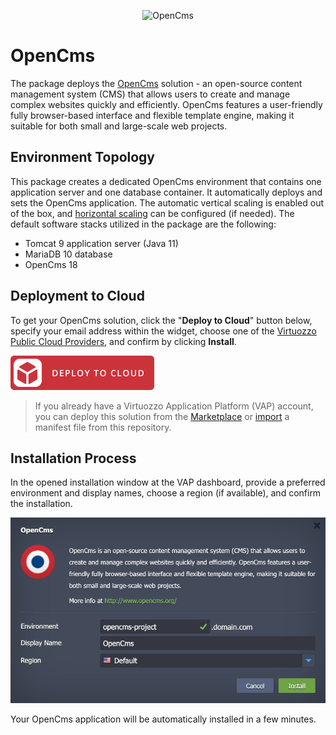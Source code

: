 <p align="center"> 
<img src="images/opencms.png" alt="OpenCms">
</p>

# OpenCms

The package deploys the [OpenCms](http://www.opencms.org/) solution - an open-source content management system (CMS) that allows users to create and manage complex websites quickly and efficiently. OpenCms features a user-friendly fully browser-based interface and flexible template engine, making it suitable for both small and large-scale web projects.


## Environment Topology

This package creates a dedicated OpenCms environment that contains one application server and one database container. It automatically deploys and sets the OpenCms application. The automatic vertical scaling is enabled out of the box, and [horizontal scaling](https://www.virtuozzo.com/application-platform-docs/automatic-horizontal-scaling/) can be configured (if needed). The default software stacks utilized in the package are the following:

- Tomcat 9 application server (Java 11)
- MariaDB 10 database
- OpenCms 18


## Deployment to Cloud

To get your OpenCms solution, click the "**Deploy to Cloud**" button below, specify your email address within the widget, choose one of the [Virtuozzo Public Cloud Providers](https://www.virtuozzo.com/application-platform-partners/), and confirm by clicking **Install**.

[![Deploy to Cloud](https://raw.githubusercontent.com/jelastic-jps/common/main/images/deploy-to-cloud.png)](https://www.virtuozzo.com/install/?manifest=https://raw.githubusercontent.com/jelastic-jps/opencms/refs/heads/master/manifest.jps)

> If you already have a Virtuozzo Application Platform (VAP) account, you can deploy this solution from the [Marketplace](https://www.virtuozzo.com/application-platform-docs/marketplace/) or [import](https://www.virtuozzo.com/application-platform-docs/environment-import/) a manifest file from this repository.


## Installation Process

In the opened installation window at the VAP dashboard, provide a preferred environment and display names, choose a region (if available), and confirm the installation.

![OpenCms deployment wizard](images/opencms-deployment-wizard.png)

Your OpenCms application will be automatically installed in a few minutes.
